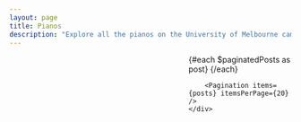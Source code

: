 ```yaml
---
layout: page
title: Pianos
description: "Explore all the pianos on the University of Melbourne campus for practice and pleasure. Find locations, availability, and details in one comprehensive guide. Find the pianos at unimelb"
---
```


<script>
  import { page } from "$app/stores"
  import PostItem from "$lib/components/PostItem.svelte";
  import Pagination from "$lib/components/Pagination/Pagination.svelte";
  import { paginatedPosts } from "$lib/components/Pagination/paginatedPosts";
  import Seo from "$lib/components/Seo.svelte";
  import Map from "$lib/components/Map.svelte";
  import { siteTitle, siteDescription } from "$lib/constants";
  
  export let data;

  $: ({ posts } = data);
  $: dynamicClass = $page.url.pathname == "/" ? 'displayInline': '';
</script>


<div id="map-content-container">
    <div id="map-container">
        <Map {posts}/>
    </div>
	<div class="container {dynamicClass}" id="checkedinlineelement">
        {#each $paginatedPosts as post}
          <PostItem {post} />
        {/each}

        <Pagination items={posts} itemsPerPage={20} />
    </div>
</div>

<style>
  #map-container {
    top: 0;
	vertical-align: top;

	margin: 10em 3em;

	width: 400px;
	height: 80%;
	display: inline-block;
  }

  #map-content-container {
	display: flex;
  }

  .container {
    margin: 2rem auto;
  }


  @media screen and (max-aspect-ratio: 1/1.25) {
    #map-container {
      width: 100vw;
      height: 100vw;
	  aspect-ratio: 1 / 3;
      margin: 0;

	  border: 10em 0 5em 0;
	  display: inline;
	}
	.container {
      width: 100vw;
	  margin: 0 auto;
	}
  }
</style>
